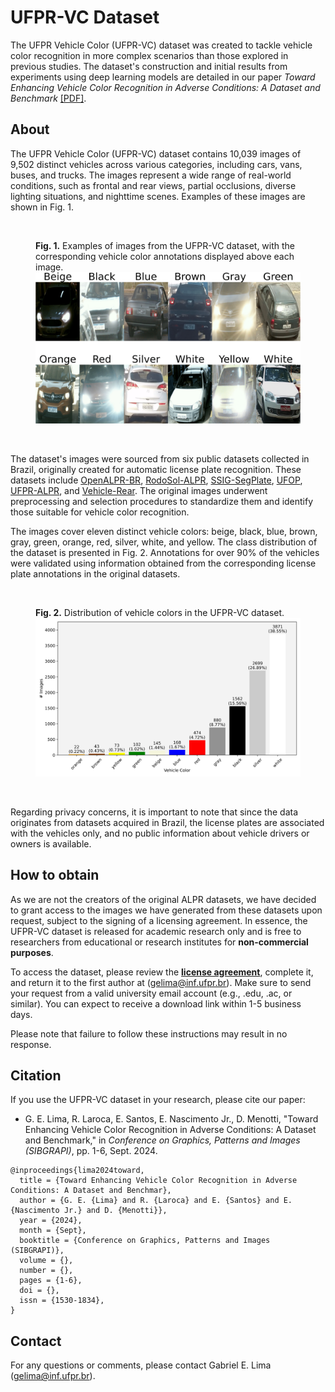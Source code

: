 # UFPR-VC Dataset

The UFPR Vehicle Color (UFPR-VC) dataset was created to tackle vehicle color recognition in more complex scenarios than those explored in previous studies. The dataset's construction and initial results from experiments using deep learning models are detailed in our paper *Toward Enhancing Vehicle Color Recognition in Adverse Conditions: A Dataset and Benchmark* [[PDF]]().

## About

The UFPR Vehicle Color (UFPR-VC) dataset contains 10,039 images of 9,502 distinct vehicles across various categories, including cars, vans, buses, and trucks. The images represent a wide range of real-world conditions, such as frontal and rear views, partial occlusions, diverse lighting situations, and nighttime scenes. Examples of these images are shown in Fig. 1.

<br>
<figure>
    <figcaption>
        <b>Fig. 1.</b> Examples of images from the UFPR-VC dataset, with the corresponding vehicle color annotations displayed above each image.
    </figcaption>
    <img src=./imgs/ufpr_vc_samples.png alt="samples from UFPR-VC dataset">
</figure>
<br>

The dataset's images were sourced from six public datasets collected in Brazil, originally created for automatic license plate recognition. These datasets include [OpenALPR-BR](https://github.com/openalpr/benchmarks/tree/master/endtoend/br/), [RodoSol-ALPR](https://github.com/raysonlaroca/rodosol-alpr-dataset), [SSIG-SegPlate](https://doi.org/10.1117/1.JEI.25.5.053034), [UFOP](https://doi.org/10.1109/ICSMC.2011.6084108), [UFPR-ALPR](https://web.inf.ufpr.br/vri/databases/ufpr-alpr/), and [Vehicle-Rear](https://github.com/icarofua/vehicle-rear). The original images underwent preprocessing and selection procedures to standardize them and identify those suitable for vehicle color recognition.

The images cover eleven distinct vehicle colors: beige, black, blue, brown, gray, green, orange, red, silver, white, and yellow. The class distribution of the dataset is presented in Fig. 2. Annotations for over 90% of the vehicles were validated using information obtained from the corresponding license plate annotations in the original datasets.

<br>
<figure>
    <figcaption>
        <b>Fig. 2.</b> Distribution of vehicle colors in the UFPR-VC dataset.
    </figcaption>
    <img src=./imgs/class_dist.png alt="UFPR-VC class distribution">
</figure>
<br>

Regarding privacy concerns, it is important to note that since the data originates from datasets acquired in Brazil, the license plates are associated with the vehicles only, and no public information about vehicle drivers or owners is available.

## How to obtain

As we are not the creators of the original ALPR datasets, we have decided to grant access to the images we have generated from these datasets upon request, subject to the signing of a licensing agreement. In essence, the UFPR-VC dataset is released for academic research only and is free to researchers from educational or research institutes for **non-commercial purposes**.

To access the dataset, please review the [**license agreement**](./pdfs/), complete it, and return it to the first author at ([gelima@inf.ufpr.br](mailto:gelima@inf.ufpr.br)). Make sure to send your request from a valid university email account (e.g., .edu, .ac, or similar). You can expect to receive a download link within 1-5 business days. 

Please note that failure to follow these instructions may result in no response.


## Citation

If you use the UFPR-VC dataset in your research, please cite our paper:

* G. E. Lima, R. Laroca, E. Santos, E. Nascimento Jr., D. Menotti, "Toward Enhancing Vehicle Color Recognition in Adverse Conditions: A Dataset and Benchmark," in *Conference on Graphics, Patterns and Images (SIBGRAPI)*, pp. 1-6, Sept. 2024.

```
@inproceedings{lima2024toward,
  title = {Toward Enhancing Vehicle Color Recognition in Adverse Conditions: A Dataset and Benchmar},
  author = {G. E. {Lima} and R. {Laroca} and E. {Santos} and E. {Nascimento Jr.} and D. {Menotti}},
  year = {2024},
  month = {Sept},
  booktitle = {Conference on Graphics, Patterns and Images (SIBGRAPI)},
  volume = {},
  number = {},
  pages = {1-6},
  doi = {},
  issn = {1530-1834},
}
```

## Contact

For any questions or comments, please contact Gabriel E. Lima ([gelima@inf.ufpr.br](mailto:gelima@inf.ufpr.br)).
